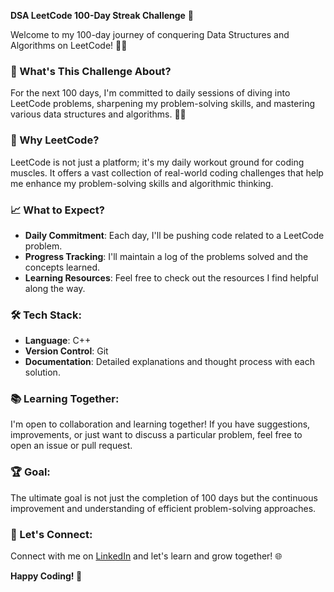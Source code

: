 **DSA LeetCode 100-Day Streak Challenge** 🚀

Welcome to my 100-day journey of conquering Data Structures and Algorithms on LeetCode! 👨‍💻

### 📖 What's This Challenge About?

For the next 100 days, I'm committed to daily sessions of diving into LeetCode problems, sharpening my problem-solving skills, and mastering various data structures and algorithms. 🏋️‍♂️

### 🚨 Why LeetCode?

LeetCode is not just a platform; it's my daily workout ground for coding muscles. It offers a vast collection of real-world coding challenges that help me enhance my problem-solving skills and algorithmic thinking.

### 📈 What to Expect?

- **Daily Commitment**: Each day, I'll be pushing code related to a LeetCode problem.
- **Progress Tracking**: I'll maintain a log of the problems solved and the concepts learned.
- **Learning Resources**: Feel free to check out the resources I find helpful along the way.

### 🛠️ Tech Stack:

- **Language**: C++
- **Version Control**: Git
- **Documentation**: Detailed explanations and thought process with each solution.

### 📚 Learning Together:

I'm open to collaboration and learning together! If you have suggestions, improvements, or just want to discuss a particular problem, feel free to open an issue or pull request.

### 🏆 Goal:

The ultimate goal is not just the completion of 100 days but the continuous improvement and understanding of efficient problem-solving approaches.

### 🎯 Let's Connect:

Connect with me on [LinkedIn](https://www.linkedin.com/in/AliPythonDev/) and let's learn and grow together! 🌐

**Happy Coding! 🚀**
